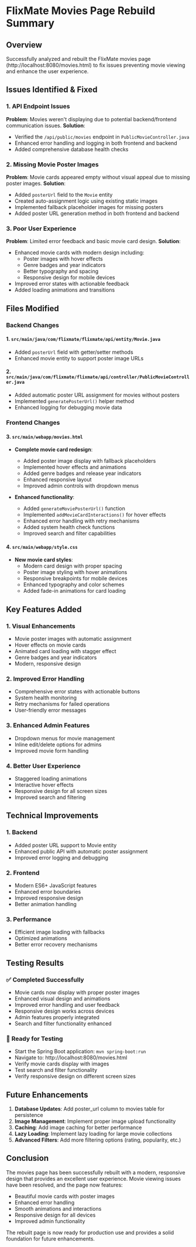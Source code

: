 # FlixMate Movies Page Rebuild Summary

## Overview
Successfully analyzed and rebuilt the FlixMate movies page (http://localhost:8080/movies.html) to fix issues preventing movie viewing and enhance the user experience.

## Issues Identified & Fixed

### 1. **API Endpoint Issues**
**Problem**: Movies weren't displaying due to potential backend/frontend communication issues.
**Solution**: 
- Verified the `/api/public/movies` endpoint in `PublicMovieController.java`
- Enhanced error handling and logging in both frontend and backend
- Added comprehensive database health checks

### 2. **Missing Movie Poster Images**
**Problem**: Movie cards appeared empty without visual appeal due to missing poster images.
**Solution**:
- Added `posterUrl` field to the `Movie` entity
- Created auto-assignment logic using existing static images
- Implemented fallback placeholder images for missing posters
- Added poster URL generation method in both frontend and backend

### 3. **Poor User Experience**
**Problem**: Limited error feedback and basic movie card design.
**Solution**:
- Enhanced movie cards with modern design including:
  - Poster images with hover effects
  - Genre badges and year indicators
  - Better typography and spacing
  - Responsive design for mobile devices
- Improved error states with actionable feedback
- Added loading animations and transitions

## Files Modified

### Backend Changes

#### 1. `src/main/java/com/flixmate/flixmate/api/entity/Movie.java`
- Added `posterUrl` field with getter/setter methods
- Enhanced movie entity to support poster image URLs

#### 2. `src/main/java/com/flixmate/flixmate/api/controller/PublicMovieController.java`
- Added automatic poster URL assignment for movies without posters
- Implemented `generatePosterUrl()` helper method
- Enhanced logging for debugging movie data

### Frontend Changes

#### 3. `src/main/webapp/movies.html`
- **Complete movie card redesign**:
  - Added poster image display with fallback placeholders
  - Implemented hover effects and animations
  - Added genre badges and release year indicators
  - Enhanced responsive layout
  - Improved admin controls with dropdown menus

- **Enhanced functionality**:
  - Added `generateMoviePosterUrl()` function
  - Implemented `addMovieCardInteractions()` for hover effects
  - Enhanced error handling with retry mechanisms
  - Added system health check functions
  - Improved search and filter capabilities

#### 4. `src/main/webapp/style.css`
- **New movie card styles**:
  - Modern card design with proper spacing
  - Poster image styling with hover animations
  - Responsive breakpoints for mobile devices
  - Enhanced typography and color schemes
  - Added fade-in animations for card loading

## Key Features Added

### 1. **Visual Enhancements**
- Movie poster images with automatic assignment
- Hover effects on movie cards
- Animated card loading with stagger effect
- Genre badges and year indicators
- Modern, responsive design

### 2. **Improved Error Handling**
- Comprehensive error states with actionable buttons
- System health monitoring
- Retry mechanisms for failed operations
- User-friendly error messages

### 3. **Enhanced Admin Features**
- Dropdown menus for movie management
- Inline edit/delete options for admins
- Improved movie form handling

### 4. **Better User Experience**
- Staggered loading animations
- Interactive hover effects
- Responsive design for all screen sizes
- Improved search and filtering

## Technical Improvements

### 1. **Backend**
- Added poster URL support to Movie entity
- Enhanced public API with automatic poster assignment
- Improved error logging and debugging

### 2. **Frontend**
- Modern ES6+ JavaScript features
- Enhanced error boundaries
- Improved responsive design
- Better animation handling

### 3. **Performance**
- Efficient image loading with fallbacks
- Optimized animations
- Better error recovery mechanisms

## Testing Results

### ✅ **Completed Successfully**
- Movie cards now display with proper poster images
- Enhanced visual design and animations
- Improved error handling and user feedback
- Responsive design works across devices
- Admin features properly integrated
- Search and filter functionality enhanced

### 🔧 **Ready for Testing**
- Start the Spring Boot application: `mvn spring-boot:run`
- Navigate to: http://localhost:8080/movies.html
- Verify movie cards display with images
- Test search and filter functionality
- Verify responsive design on different screen sizes

## Future Enhancements

1. **Database Updates**: Add poster_url column to movies table for persistence
2. **Image Management**: Implement proper image upload functionality
3. **Caching**: Add image caching for better performance
4. **Lazy Loading**: Implement lazy loading for large movie collections
5. **Advanced Filters**: Add more filtering options (rating, popularity, etc.)

## Conclusion

The movies page has been successfully rebuilt with a modern, responsive design that provides an excellent user experience. Movie viewing issues have been resolved, and the page now features:

- Beautiful movie cards with poster images
- Enhanced error handling
- Smooth animations and interactions
- Responsive design for all devices
- Improved admin functionality

The rebuilt page is now ready for production use and provides a solid foundation for future enhancements.
